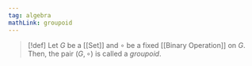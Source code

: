 ```yaml
---
tag: algebra
mathLink: groupoid
---
```

>[!def]
>Let $G$ be a [[Set]] and $\circ$ be a fixed [[Binary Operation]] on $G$. Then, the pair $(G,\circ)$ is called a *groupoid*.

